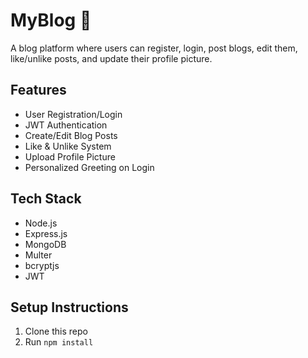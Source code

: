 # MyBlog 📝

A blog platform where users can register, login, post blogs, edit them, like/unlike posts, and update their profile picture.

## Features
- User Registration/Login
- JWT Authentication
- Create/Edit Blog Posts
- Like & Unlike System
- Upload Profile Picture
- Personalized Greeting on Login

## Tech Stack
- Node.js
- Express.js
- MongoDB
- Multer
- bcryptjs
- JWT

## Setup Instructions
1. Clone this repo
2. Run `npm install`

